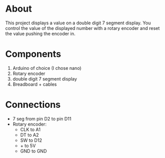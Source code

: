 # About
This project displays a value on a double digit 7 segment display. You control the value of the displayed number with a rotary encoder and reset the value pushing the encoder in.

# Components
1. Arduino of choice (I chose nano)
2. Rotary encoder
3. double digit 7 segment display
4. Breadboard + cables

# Connections
- 7 seg from pin D2 to pin D11
- Rotary encoder:
    - CLK to A1
    - DT to A2
    - SW to D12
    - \+ to 5V
    - GND to GND